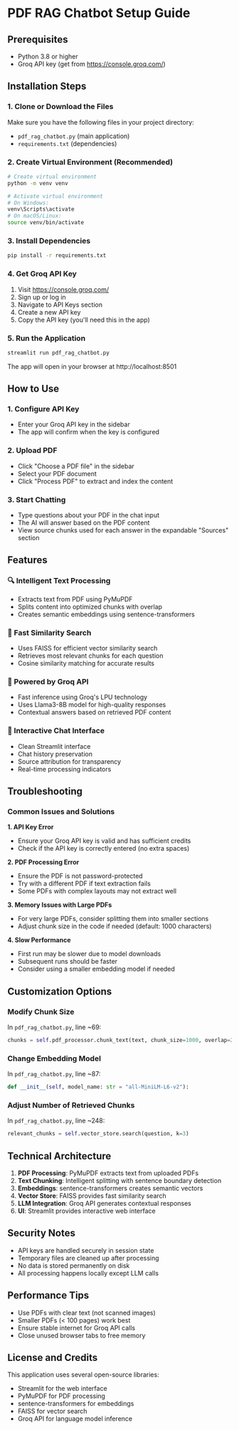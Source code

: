 # PDF RAG Chatbot Setup Guide

## Prerequisites
- Python 3.8 or higher
- Groq API key (get from https://console.groq.com/)

## Installation Steps

### 1. Clone or Download the Files
Make sure you have the following files in your project directory:
- `pdf_rag_chatbot.py` (main application)
- `requirements.txt` (dependencies)

### 2. Create Virtual Environment (Recommended)
```bash
# Create virtual environment
python -m venv venv

# Activate virtual environment
# On Windows:
venv\Scripts\activate
# On macOS/Linux:
source venv/bin/activate
```

### 3. Install Dependencies
```bash
pip install -r requirements.txt
```

### 4. Get Groq API Key
1. Visit https://console.groq.com/
2. Sign up or log in
3. Navigate to API Keys section
4. Create a new API key
5. Copy the API key (you'll need this in the app)

### 5. Run the Application
```bash
streamlit run pdf_rag_chatbot.py
```

The app will open in your browser at http://localhost:8501

## How to Use

### 1. Configure API Key
- Enter your Groq API key in the sidebar
- The app will confirm when the key is configured

### 2. Upload PDF
- Click "Choose a PDF file" in the sidebar
- Select your PDF document
- Click "Process PDF" to extract and index the content

### 3. Start Chatting
- Type questions about your PDF in the chat input
- The AI will answer based on the PDF content
- View source chunks used for each answer in the expandable "Sources" section

## Features

### 🔍 Intelligent Text Processing
- Extracts text from PDF using PyMuPDF
- Splits content into optimized chunks with overlap
- Creates semantic embeddings using sentence-transformers

### 🚀 Fast Similarity Search
- Uses FAISS for efficient vector similarity search
- Retrieves most relevant chunks for each question
- Cosine similarity matching for accurate results

### 🤖 Powered by Groq API
- Fast inference using Groq's LPU technology
- Uses Llama3-8B model for high-quality responses
- Contextual answers based on retrieved PDF content

### 💬 Interactive Chat Interface
- Clean Streamlit interface
- Chat history preservation
- Source attribution for transparency
- Real-time processing indicators

## Troubleshooting

### Common Issues and Solutions

**1. API Key Error**
- Ensure your Groq API key is valid and has sufficient credits
- Check if the API key is correctly entered (no extra spaces)

**2. PDF Processing Error**
- Ensure the PDF is not password-protected
- Try with a different PDF if text extraction fails
- Some PDFs with complex layouts may not extract well

**3. Memory Issues with Large PDFs**
- For very large PDFs, consider splitting them into smaller sections
- Adjust chunk size in the code if needed (default: 1000 characters)

**4. Slow Performance**
- First run may be slower due to model downloads
- Subsequent runs should be faster
- Consider using a smaller embedding model if needed

## Customization Options

### Modify Chunk Size
In `pdf_rag_chatbot.py`, line ~69:
```python
chunks = self.pdf_processor.chunk_text(text, chunk_size=1000, overlap=200)
```

### Change Embedding Model
In `pdf_rag_chatbot.py`, line ~87:
```python
def __init__(self, model_name: str = "all-MiniLM-L6-v2"):
```

### Adjust Number of Retrieved Chunks
In `pdf_rag_chatbot.py`, line ~248:
```python
relevant_chunks = self.vector_store.search(question, k=3)
```

## Technical Architecture

1. **PDF Processing**: PyMuPDF extracts text from uploaded PDFs
2. **Text Chunking**: Intelligent splitting with sentence boundary detection
3. **Embeddings**: sentence-transformers creates semantic vectors
4. **Vector Store**: FAISS provides fast similarity search
5. **LLM Integration**: Groq API generates contextual responses
6. **UI**: Streamlit provides interactive web interface

## Security Notes

- API keys are handled securely in session state
- Temporary files are cleaned up after processing
- No data is stored permanently on disk
- All processing happens locally except LLM calls

## Performance Tips

- Use PDFs with clear text (not scanned images)
- Smaller PDFs (< 100 pages) work best
- Ensure stable internet for Groq API calls
- Close unused browser tabs to free memory

## License and Credits

This application uses several open-source libraries:
- Streamlit for the web interface
- PyMuPDF for PDF processing
- sentence-transformers for embeddings
- FAISS for vector search
- Groq API for language model inference
